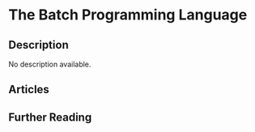 # The Batch Programming Language

## Description

No description available.

## Articles

## Further Reading